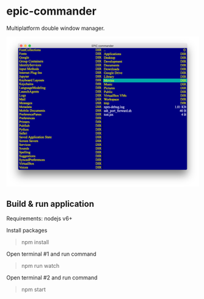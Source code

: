 # epic-commander
Multiplatform double window manager.

![Epic commander](https://github.com/richard-mihalovic/epic-commander/blob/master/screenshot.png)


## Build & run application

Requirements: nodejs v6+
  
  
Install packages

> npm install

Open terminal #1 and run command
> npm run watch

Open terminal #2 and run command
> npm start
